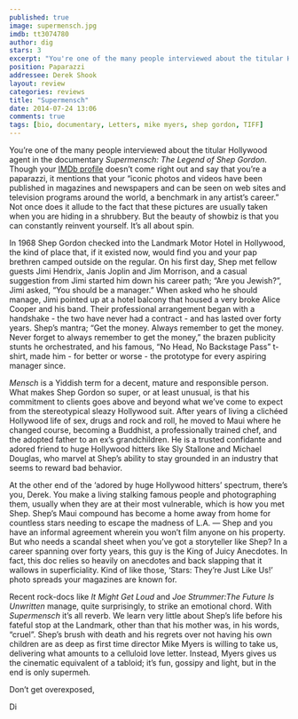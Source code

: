 ```yaml
---
published: true
image: supermensch.jpg
imdb: tt3074780
author: dig
stars: 3
excerpt: "You're one of the many people interviewed about the titular Hollywood agent in the documentary Supermensch: The Legend of Shep Gordon."
position: Paparazzi
addressee: Derek Shook
layout: review
categories: reviews
title: "Supermensch"
date: 2014-07-24 13:06
comments: true
tags: [bio, documentary, Letters, mike myers, shep gordon, TIFF]
---
```

<p class="Normal1">You&rsquo;re one of the many people interviewed about the titular Hollywood agent in the documentary <em>Supermensch: The Legend of Shep Gordon</em>. Though your <a href="http://www.imdb.com/name/nm6410677/">IMDb profile</a> doesn&rsquo;t come right out and say that you&rsquo;re a paparazzi, it mentions that your &ldquo;iconic photos and videos have been published in magazines and newspapers and can be seen on web sites and television programs around the world, a benchmark in any artist&#8217;s career.&rdquo; Not once does it allude to the fact that these pictures are usually taken when you are hiding in a shrubbery. But the beauty of showbiz is that you can constantly reinvent yourself. It&rsquo;s all about spin.</p>
<p class="Normal1">In 1968 Shep Gordon checked into the Landmark Motor Hotel in Hollywood, the kind of place that, if it existed now, would find you and your pap brethren camped outside on the regular. On his first day, Shep met fellow guests Jimi Hendrix, Janis Joplin and Jim Morrison, and a casual suggestion from Jimi started him down his career path; &ldquo;Are you Jewish?&rdquo;, Jimi asked, &ldquo;You should be a manager.&rdquo; When asked who he should manage, Jimi pointed up at a hotel balcony that housed a very broke Alice Cooper and his band. Their professional arrangement began with a handshake - the two have never had a contract - and has lasted over forty years. Shep&rsquo;s mantra; &ldquo;Get the money. Always remember to get the money. Never forget to always remember to get the money,&rdquo; the brazen publicity stunts he orchestrated, and his famous, &ldquo;No Head, No Backstage Pass&rdquo; t-shirt, made him - for better or worse - the prototype for every aspiring manager since.</p>
<p class="Normal1"><em>Mensch</em> is a Yiddish term for a decent, mature and responsible person. What makes Shep Gordon so super, or at least unusual, is that his commitment to clients goes above and beyond what we&rsquo;ve come to expect from the stereotypical sleazy Hollywood suit. After years of living a clich&eacute;ed Hollywood life of sex, drugs and rock and roll, he moved to Maui where he changed course, becoming a Buddhist, a professionally trained chef, and the adopted father to an ex&rsquo;s grandchildren. He is a trusted confidante and adored friend to huge Hollywood hitters like Sly Stallone and Michael Douglas, who marvel at Shep&rsquo;s ability to stay grounded in an industry that seems to reward bad behavior.</p>
<p class="Normal1">At the other end of the &lsquo;adored by huge Hollywood hitters&rsquo; spectrum, there&rsquo;s you, Derek. You make a living stalking famous people and photographing them, usually when they are at their most vulnerable, which is how you met Shep. Shep&rsquo;s Maui compound has become a home away from home for countless stars needing to escape the madness of L.A. &mdash; Shep and you have an informal agreement wherein you won&rsquo;t film anyone on his property. But who needs a scandal sheet when you&rsquo;ve got a storyteller like Shep? In a career spanning over forty years, this guy is the King of Juicy Anecdotes. In fact, this doc relies so heavily on anecdotes and back slapping that it wallows in superficiality. Kind of like those, &lsquo;Stars: They&rsquo;re Just Like Us!&rsquo; photo spreads your magazines are known for.<span style="font-size:12px;">&nbsp;</span></p>
<p class="Normal1">Recent rock-docs like <em>It Might Get Loud</em> and <em>Joe Strummer:The Future Is Unwritten</em> manage, quite surprisingly, to strike an emotional chord. With <em>Supermensch </em>it&rsquo;s all reverb. We learn very little about Shep&rsquo;s life before his fateful stop at the Landmark, other than that his mother was, in his words, &ldquo;cruel&rdquo;. Shep&rsquo;s brush with death and his regrets over not having his own children are as deep as first time director Mike Myers is willing to take us, delivering what amounts to a celluloid love letter. Instead, Myers gives us the cinematic equivalent of a tabloid; it&rsquo;s fun, gossipy and light, but in the end is only supermeh<em>.</em></p>
<p class="Normal1">Don&rsquo;t get overexposed,</p>
<p class="Normal1">Di</p>
